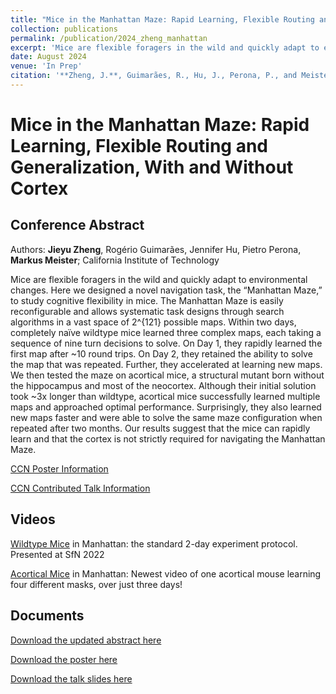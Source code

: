 ```yaml
---
title: "Mice in the Manhattan Maze: Rapid Learning, Flexible Routing and Generalization, With and Without Cortex"
collection: publications
permalink: /publication/2024_zheng_manhattan
excerpt: 'Mice are flexible foragers in the wild and quickly adapt to environmental changes. Here we designed a novel navigation task, the “Manhattan Maze,” to study cognitive flexibility in mice. The Manhattan Maze is easily reconfigurable and allows systematic task designs through search algorithms in a vast space of 2^{121} possible maps. Within two days, completely naïve wildtype mice learned three complex maps, each taking a sequence of nine turn decisions to solve. On Day 1, they rapidly learned the first map after ~10 round trips. On Day 2, they retained the ability to solve the map that was repeated. Further, they accelerated at learning new maps. We then tested the maze on acortical mice, a structural mutant born without the hippocampus and most of the neocortex. Although their initial solution took ~3x longer than wildtype, acortical mice successfully learned multiple maps and approached optimal performance. Surprisingly, they also learned new maps faster and were able to solve the same maze configuration when repeated after two months. Our results suggest that the mice can rapidly learn and that the cortex is not strictly required for navigating the Manhattan Maze.'
date: August 2024
venue: 'In Prep'
citation: '**Zheng, J.**, Guimarães, R., Hu, J., Perona, P., and Meister, M. (In Prep). Mice in the Manhattan Maze: Rapid Learning, Flexible Routing and Generalization'
---
```

Mice in the Manhattan Maze: Rapid Learning, Flexible Routing and Generalization, With and Without Cortex
======

Conference Abstract 
------

Authors: **Jieyu Zheng**, Rogério Guimarães, Jennifer Hu, Pietro Perona, **Markus Meister**; California Institute of Technology

Mice are flexible foragers in the wild and quickly adapt to environmental changes. Here we designed a novel navigation task, the “Manhattan Maze,” to study cognitive flexibility in mice. The Manhattan Maze is easily reconfigurable and allows systematic task designs through search algorithms in a vast space of 2^{121} possible maps. Within two days, completely naïve wildtype mice learned three complex maps, each taking a sequence of nine turn decisions to solve. On Day 1, they rapidly learned the first map after ~10 round trips. On Day 2, they retained the ability to solve the map that was repeated. Further, they accelerated at learning new maps. We then tested the maze on acortical mice, a structural mutant born without the hippocampus and most of the neocortex. Although their initial solution took ~3x longer than wildtype, acortical mice successfully learned multiple maps and approached optimal performance. Surprisingly, they also learned new maps faster and were able to solve the same maze configuration when repeated after two months. Our results suggest that the mice can rapidly learn and that the cortex is not strictly required for navigating the Manhattan Maze.


[CCN Poster Information](https://2024.ccneuro.org/poster/?id=485)

[CCN Contributed Talk Information](https://2024.ccneuro.org/contributed-talk/?id=37)

Videos 
------

[Wildtype Mice](https://www.youtube.com/watch?v=ULZqNH9vWPA) in Manhattan: the standard 2-day experiment protocol. Presented at SfN 2022

[Acortical Mice](https://www.youtube.com/watch?v=hBuVPZND4-0) in Manhattan: Newest video of one acortical mouse learning four different masks, over just three days!

Documents
------

[Download the updated abstract here](http://Jieyusz.github.io/files/CCN_2024_abstract.pdf)

[Download the poster here](CCN_poster.pdf)

[Download the talk slides here](CCN_talk_final.pdf)



